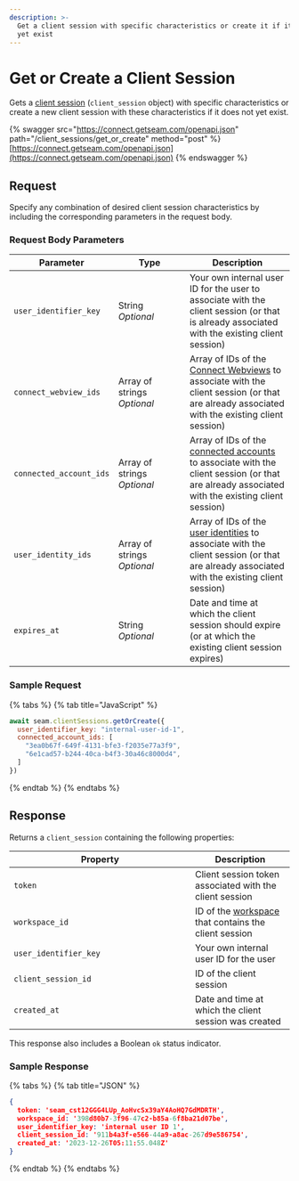 ```yaml
---
description: >-
  Get a client session with specific characteristics or create it if it does not
  yet exist
---
```


# Get or Create a Client Session

Gets a [client session](../../core-concepts/workspaces/client-session-tokens/) (`client_session` object) with specific characteristics or create a new client session with these characteristics if it does not yet exist.

{% swagger src="https://connect.getseam.com/openapi.json" path="/client_sessions/get_or_create" method="post" %}
[https://connect.getseam.com/openapi.json](https://connect.getseam.com/openapi.json)
{% endswagger %}

## Request

Specify any combination of desired client session characteristics by including the corresponding parameters in the request body.

### Request Body Parameters

<table><thead><tr><th>Parameter</th><th width="112.33333333333331">Type</th><th>Description</th></tr></thead><tbody><tr><td><code>user_identifier_key</code></td><td>String<br><em>Optional</em></td><td>Your own internal user ID for the user to associate with the client session (or that is already associated with the existing client session)</td></tr><tr><td><code>connect_webview_ids</code></td><td>Array of strings<br><em>Optional</em></td><td>Array of IDs of the <a href="../../core-concepts/connect-webviews/">Connect Webviews</a> to associate with the client session (or that are already associated with the existing client session)</td></tr><tr><td><code>connected_account_ids</code></td><td>Array of strings<br><em>Optional</em></td><td>Array of IDs of the <a href="../connected-accounts/">connected accounts</a> to associate with the client session (or that are already associated with the existing client session)</td></tr><tr><td><code>user_identity_ids</code></td><td>Array of strings<br><em>Optional</em></td><td>Array of IDs of the <a href="../../products/mobile-access-in-development/managing-mobile-app-user-accounts-with-user-identities.md#what-is-a-user-identity">user identities</a> to associate with the client session (or that are already associated with the existing client session)</td></tr><tr><td><code>expires_at</code></td><td>String<br><em>Optional</em></td><td>Date and time at which the client session should expire (or at which the existing client session expires)</td></tr></tbody></table>

### Sample Request

{% tabs %}
{% tab title="JavaScript" %}
```javascript
await seam.clientSessions.getOrCreate({
  user_identifier_key: "internal-user-id-1",
  connected_account_ids: [
    "3ea0b67f-649f-4131-bfe3-f2035e77a3f9",
    "6e1cad57-b244-40ca-b4f3-30a46c8000d4",
  ]
})
```
{% endtab %}
{% endtabs %}

## Response

Returns a `client_session` containing the following properties:

<table><thead><tr><th width="310">Property</th><th>Description</th></tr></thead><tbody><tr><td><code>token</code></td><td>Client session token associated with the client session</td></tr><tr><td><code>workspace_id</code></td><td>ID of the <a href="../../core-concepts/workspaces/">workspace</a> that contains the client session</td></tr><tr><td><code>user_identifier_key</code></td><td>Your own internal user ID for the user</td></tr><tr><td><code>client_session_id</code></td><td>ID of the client session</td></tr><tr><td><code>created_at</code></td><td>Date and time at which the client session was created</td></tr></tbody></table>

This response also includes a Boolean `ok` status indicator.

### Sample Response

{% tabs %}
{% tab title="JSON" %}
```json
{
  token: 'seam_cst12GGG4LUp_AoHvcSx39aY4AoHQ7GdMDRTH',
  workspace_id: '398d80b7-3f96-47c2-b85a-6f8ba21d07be',
  user_identifier_key: 'internal user ID 1',
  client_session_id: '911b4a3f-e566-44a9-a8ac-267d9e586754',
  created_at: '2023-12-26T05:11:55.048Z'
}
```
{% endtab %}
{% endtabs %}
